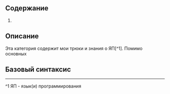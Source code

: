 ## Содержание
1. 

## Описание

Эта категория содержит мои трюки и знания о ЯП[^1].
Помимо основных 

## Базовый синтаксис




---
^1 ЯП - язык(и) программирования